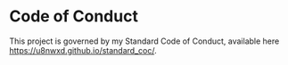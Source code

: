 # Code of Conduct

This project is governed by my Standard Code of Conduct, available here
https://u8nwxd.github.io/standard_coc/.